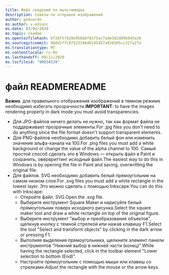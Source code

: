 ```yaml
---
title: Файл сведений по мультимедиа
description: Советы по отправке изображений
author: geduardo
ms.author: v-edsanc
ms.date: 03/04/2020
ms.topic: readme
ms.openlocfilehash: bf28f57820e95bbbf81f5ac7ade582d89b945a26
ms.sourcegitcommit: 9b0d1ffc8752334bd6145457a826505cc31fa27a
ms.translationtype: MT
ms.contentlocale: ru-RU
ms.lasthandoff: 09/21/2020
ms.locfileid: "90834539"
---
```

# <a name="readme"></a><span data-ttu-id="8f6b1-103">файл README</span><span class="sxs-lookup"><span data-stu-id="8f6b1-103">README</span></span>
<span data-ttu-id="8f6b1-104">**Важно**. для правильного отображения изображений в темном режиме необходимо избегать прозрачности.</span><span class="sxs-lookup"><span data-stu-id="8f6b1-104">**IMPORTANT**: to have the images rendering properly in dark mode you must avoid transparencies.</span></span>
- <span data-ttu-id="8f6b1-105">Для JPG-файлов ничего делать не нужно, так как формат файла не поддерживает прозрачные элементы.</span><span class="sxs-lookup"><span data-stu-id="8f6b1-105">For .jpg files you don't need to do anything since the file format doesn't support transparent elements.</span></span>
- <span data-ttu-id="8f6b1-106">Для PNG-файлов необходимо добавить белый фон или изменить значение альфа-канала на 100.</span><span class="sxs-lookup"><span data-stu-id="8f6b1-106">For .png files you must add a white background or change the value of the alpha channel to 100.</span></span> <span data-ttu-id="8f6b1-107">Самый простой способ сделать это в Windows — открыть файл в Paint и сохранить, овервриттинг исходный файл.</span><span class="sxs-lookup"><span data-stu-id="8f6b1-107">The easiest way to do this in Windows is by opening the file in Paint and saving, overwritting the original file.</span></span>
- <span data-ttu-id="8f6b1-108">Для файлов. SVG необходимо добавить белый прямоугольник на самом низком слое.</span><span class="sxs-lookup"><span data-stu-id="8f6b1-108">For .svg files you must add a white rectangle in the lowest layer.</span></span> <span data-ttu-id="8f6b1-109">Это можно сделать с помощью Inkscape:</span><span class="sxs-lookup"><span data-stu-id="8f6b1-109">You can do this with Inkscape:</span></span>
  - <span data-ttu-id="8f6b1-110">Откройте файл. SVG.</span><span class="sxs-lookup"><span data-stu-id="8f6b1-110">Open the .svg file.</span></span>
  - <span data-ttu-id="8f6b1-111">Выберите инструмент Square Maker и нарисуйте белый прямоугольник поверх исходного рисунка.</span><span class="sxs-lookup"><span data-stu-id="8f6b1-111">Select the square maker tool and draw a white rectangle on top of the original figure.</span></span>
  - <span data-ttu-id="8f6b1-112">Выберите инструмент "выбор и преобразование объектов", щелкнув кнопку с темной стрелкой или нажав клавишу F1.</span><span class="sxs-lookup"><span data-stu-id="8f6b1-112">Select the tool "Select and transform objects" by clicking in the dark arrow or pressing F1.</span></span>
  - <span data-ttu-id="8f6b1-113">Выполняя выделение прямоугольника, щелкните элемент панели инструментов "Нижний выбор в нижней части (конец)".</span><span class="sxs-lookup"><span data-stu-id="8f6b1-113">While having the rectangle selected, click in the toolbar element "Lower selection to bottom (End)".</span></span>
  - <span data-ttu-id="8f6b1-114">Настройте прямоугольник с помощью мыши или клавиш со стрелками.</span><span class="sxs-lookup"><span data-stu-id="8f6b1-114">Adjust the rectangle with the mouse or the arrow keys.</span></span>
